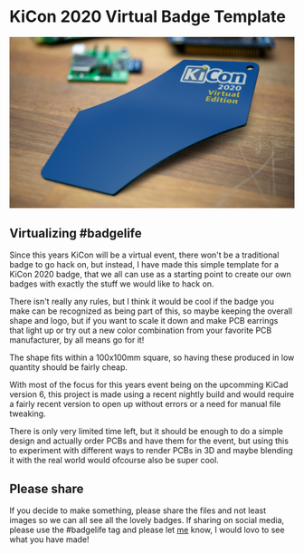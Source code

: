 # KiCon 2020 Virtual Badge Template

![Render](RENDER/workshop_table_badge.jpg)

## Virtualizing #badgelife

Since this years KiCon will be a virtual event, there won't be a traditional badge to go hack on, but instead, I have made this simple template for a KiCon 2020 badge, that we all can use as a starting point to create our own badges with exactly the stuff we would like to hack on.

There isn't really any rules, but I think it would be cool if the badge you make can be recognized as being part of this, so maybe keeping the overall shape and logo, but if you want to scale it down and make PCB earrings that light up or try out a new color combination from your favorite PCB manufacturer, by all means go for it!

The shape fits within a 100x100mm square, so having these produced in low quantity should be fairly cheap.

With most of the focus for this years event being on the upcomming KiCad version 6, this project is made using a recent nightly build and would require a fairly recent version to open up without errors or a need for manual file tweaking.

There is only very limited time left, but it should be enough to do a simple design and actually order PCBs and have them for the event, but using this to experiment with different ways to render PCBs in 3D and maybe blending it with the real world would ofcourse also be super cool.

## Please share

If you decide to make something, please share the files and not least images so we can all see all the lovely badges. If sharing on social media, please use the #badgelife tag and please let [me](https://thomasflummer.com/) know, I would lovo to see what you have made!

